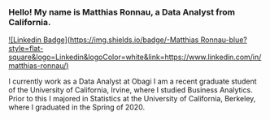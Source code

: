### Hello! My name is Matthias Ronnau, a Data Analyst from California.

[![Linkedin Badge](https://img.shields.io/badge/-Matthias Ronnau-blue?style=flat-square&logo=Linkedin&logoColor=white&link=https://www.linkedin.com/in/matthias-ronnau/)](https://www.linkedin.com/in/matthias-ronnau/)

I currently work as a Data Analyst at Obagi I am a recent graduate student of the University of California, Irvine, where I studied Business Analytics. Prior to this I majored in Statistics at the University of California, Berkeley, where I graduated in the Spring of 2020.

<!--
### Hi there 👋

**matthiasronnau/matthiasronnau** is a ✨ _special_ ✨ repository because its `README.md` (this file) appears on your GitHub profile.

Here are some ideas to get you started:

- 🔭 I’m currently working on ...
- 🌱 I’m currently learning ...
- 👯 I’m looking to collaborate on ...
- 🤔 I’m looking for help with ...
- 💬 Ask me about ...
- 📫 How to reach me: ...
- ⚡ Fun fact: ...
-->
